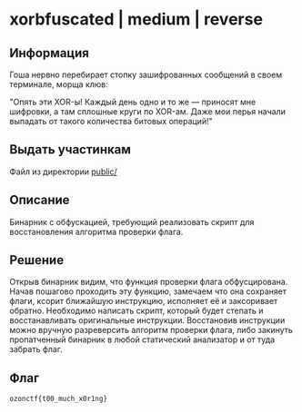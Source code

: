 # xorbfuscated | medium | reverse

## Информация

Гоша нервно перебирает стопку зашифрованных сообщений в своем терминале, морща клюв:

"Опять эти XOR-ы! Каждый день одно и то же — приносят мне шифровки, а там сплошные круги по XOR-ам. Даже мои перья начали выпадать от такого количества битовых операций!"


## Выдать участинкам
Файл из директории [public/](public/)

## Описание
Бинарник с обфускацией, требующий реализовать скрипт для восстановления алгоритма проверки флага.

## Решение
Открыв бинарник видим, что функция проверки флага обфусцирована. Начав пошагово проходить эту функцию, замечаем что она сохраняет флаги, ксорит ближайшую инструкцию, исполняет её и заксоривает обратно. 
Необходимо написать скрипт, который будет степать и восстанавливать оригинальные инструкции. Восстановив инструкции можно вручную разреверсить алгоритм проверки флага, либо закинуть пропатченный бинарник в любой статический анализатор и от туда забрать флаг.

## Флаг

`ozonctf{t00_much_x0r1ng}`


